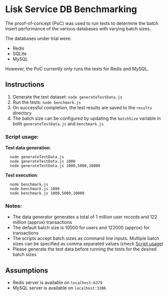 # Lisk Service DB Benchmarking

The proof-of-concept (PoC) was used to run tests to determine the batch insert performance of the various databases with varying batch sizes.

The databases under trial were:
  - Redis
  - SQLite
  - MySQL

However, the PoC currently only runs the tests for Redis and MySQL.

## Instructions

  1. Generate the test dataset: `node generateTestData.js`
  2. Run the tests: `node benchmark.js`
  3. On successful completion, the test results are saved to the `results` directory
  4. The batch size can be configured by updating the `batchSize` variable in both `generateTestData.js` and `benchmark.js`

### Script usage:

__Test data generation__:
```
  node generateTestData.js
  node generateTestData.js 1000
  node generateTestData.js 1000,5000,10000
```
__Test execution__:
```
  node benchmark.js
  node benchmark.js 1000
  node benchmark.js 1000,5000,10000
```
### Notes:

  - The data generator generates a total of 1 million user records and 122 million (approx) transactions
  - The default batch size is 10000 for users and 122000 (approx) for transactions
  - The scripts accept batch sizes as command line inputs. Multiple batch sizes can be specified as comma separated values (check [Script usage](#script-usage))
  - Please generate the test data before running the tests for the desired batch sizes

## Assumptions

  - Redis server is available on `localhost:6379`
  - MySQL server is available on `localhost:3306`
